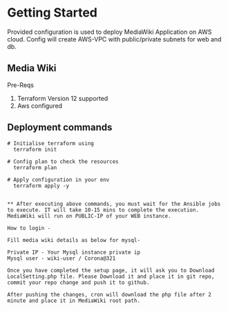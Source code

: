 # Getting Started

Provided configuration is used to deploy MediaWiki Application on AWS cloud. Config will create AWS-VPC with public/private subnets for web and db. 

  ## Media Wiki

  Pre-Reqs
1.  Terraform Version 12 supported
2. Aws configured 

## Deployment commands
```
# Initialise terraform using 
  terraform init
  
# Config plan to check the resources
  terraform plan
  
# Apply configuration in your env
  terraform apply -y
  
```
```
** After executing above commands, you must wait for the Ansible jobs to execute. IT will take 10-15 mins to complete the execution. MediaWiki will run on PUBLIC-IP of your WEB instance.

How to login - 

Fill media wiki details as below for mysql-

Private IP - Your Mysql instance private ip
Mysql user - wiki-user / Corona@321

Once you have completed the setup page, it will ask you to Download LocalSetting.php file. Please Download it and place it in git repo, commit your repo change and push it to github.

After pushing the changes, cron will download the php file after 2 minute and place it in MediaWiki root path. 


```